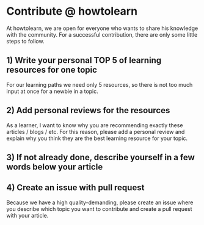 # Contribute @ howtolearn

At howtolearn, we are open for everyone who wants to share his knowledge with the community.
For a successful contribution, there are only some little steps to follow.

## 1) Write your personal TOP 5 of learning resources for one topic
For our learning paths we need only 5 resources, so there is not too much input at once for a newbie in a topic.

## 2) Add personal reviews for the resources
As a learner, I want to know why you are recommending exactly these articles / blogs / etc. For this reason,
please add a personal review and explain why you think they are the best learning resource for your topic.

## 3) If not already done, describe yourself in a few words below your article

## 4) Create an issue with pull request
Because we have a high quality-demanding, please create an issue where you describe which topic you want
to contribute and create a pull request with your article.
